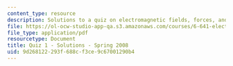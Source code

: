 ```yaml
---
content_type: resource
description: Solutions to a quiz on electromagnetic fields, forces, and motion.
file: https://ol-ocw-studio-app-qa.s3.amazonaws.com/courses/6-641-electromagnetic-fields-forces-and-motion-spring-2009/9d268122293f688cf3ce9c67001290b4_MIT6_641s09_sol_quiz2008.pdf
file_type: application/pdf
resourcetype: Document
title: Quiz 1 - Solutions - Spring 2008
uid: 9d268122-293f-688c-f3ce-9c67001290b4
---
```

